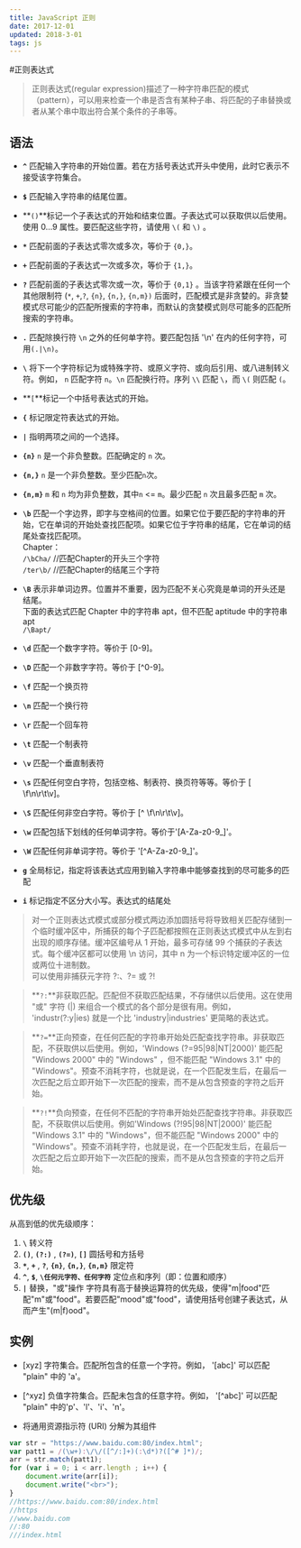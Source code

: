 ```yaml
---
title: JavaScript 正则
date: 2017-12-01
updated: 2018-3-01
tags: js
---
```


#正则表达式


>正则表达式(regular expression)描述了一种字符串匹配的模式（pattern），可以用来检查一个串是否含有某种子串、将匹配的子串替换或者从某个串中取出符合某个条件的子串等。

## 语法

* **`^`** 匹配输入字符串的开始位置。若在方括号表达式开头中使用，此时它表示不接受该字符集合。

* **`$`** 匹配输入字符串的结尾位置。

* **`()`**标记一个子表达式的开始和结束位置。子表达式可以获取供以后使用。使用 $0…$9 属性。要匹配这些字符，请使用 `\(` 和 `\)` 。

* **`*`** 匹配前面的子表达式零次或多次，等价于 `{0,}`。

* **`+`** 匹配前面的子表达式一次或多次，等价于 `{1,}`。

* **`?`** 匹配前面的子表达式零次或一次，等价于 `{0,1}` 。当该字符紧跟在任何一个其他限制符 (`*`, `+`,`?`, `{n}`, `{n,}`, `{n,m})` 后面时，匹配模式是非贪婪的。非贪婪模式尽可能少的匹配所搜索的字符串，而默认的贪婪模式则尽可能多的匹配所搜索的字符串。

* **`.`** 匹配除换行符 `\n` 之外的任何单字符。要匹配包括 '\n' 在内的任何字符，可用`(.|\n)`。

* **`\`** 将下一个字符标记为或特殊字符、或原义字符、或向后引用、或八进制转义符。例如， `n` 匹配字符 `n`。`\n` 匹配换行符。序列 `\\` 匹配 `\`，而 `\(` 则匹配 `(`。

* **`[`**标记一个中括号表达式的开始。

* **`{`** 标记限定符表达式的开始。

* **`|`** 指明两项之间的一个选择。

* **`{n}`**	`n` 是一个非负整数。匹配确定的 `n` 次。

* **`{n,}`** `n` 是一个非负整数。至少匹配`n`次。


* **`{n,m}`** `m` 和 `n` 均为非负整数，其中`n` <= `m`。最少匹配 `n` 次且最多匹配 `m` 次。

* **`\b`** 匹配一个字边界，即字与空格间的位置。如果它位于要匹配的字符串的开始，它在单词的开始处查找匹配项。如果它位于字符串的结尾，它在单词的结尾处查找匹配项。  
Chapter：  
`/\bCha/` //匹配Chapter的开头三个字符  
`/ter\b/` //匹配Chapter的结尾三个字符

* **`\B`** 表示非单词边界。位置并不重要，因为匹配不关心究竟是单词的开头还是结尾。  
下面的表达式匹配 Chapter 中的字符串 apt，但不匹配 aptitude 中的字符串 apt  
`/\Bapt/`

* **`\d`**	匹配一个数字字符。等价于 [0-9]。

* **`\D`**	匹配一个非数字字符。等价于 [^0-9]。

* **`\f`**	匹配一个换页符

* **`\n`**	匹配一个换行符

* **`\r`**	匹配一个回车符

* **`\t`**	匹配一个制表符

* **`\v`**	匹配一个垂直制表符

* **`\s`**	匹配任何空白字符，包括空格、制表符、换页符等等。等价于 [ \f\n\r\t\v]。

* **`\S`**	匹配任何非空白字符。等价于 [^ \f\n\r\t\v]。

* **`\w`**	匹配包括下划线的任何单词字符。等价于'[A-Za-z0-9_]'。

* **`\W`**	匹配任何非单词字符。等价于 '[^A-Za-z0-9_]'。

* **`g`** 全局标记，指定将该表达式应用到输入字符串中能够查找到的尽可能多的匹配

* **`i`** 标记指定不区分大小写。表达式的结尾处



>对一个正则表达式模式或部分模式两边添加圆括号将导致相关匹配存储到一个临时缓冲区中，所捕获的每个子匹配都按照在正则表达式模式中从左到右出现的顺序存储。缓冲区编号从 1 开始，最多可存储 99 个捕获的子表达式。每个缓冲区都可以使用 \n 访问，其中 n 为一个标识特定缓冲区的一位或两位十进制数。  
可以使用非捕获元字符 ?:、?= 或 ?!   

>**`?:`**非获取匹配。匹配但不获取匹配结果，不存储供以后使用。这在使用 "或" 字符 (|) 来组合一个模式的各个部分是很有用。例如， 'industr(?:y|ies) 就是一个比 'industry|industries' 更简略的表达式。  

>**`?=`**正向预查，在任何匹配的字符串开始处匹配查找字符串。非获取匹配，不获取供以后使用。例如，'Windows (?=95|98|NT|2000)' 能匹配 "Windows 2000" 中的 "Windows" ，但不能匹配 "Windows 3.1" 中的 "Windows"。预查不消耗字符，也就是说，在一个匹配发生后，在最后一次匹配之后立即开始下一次匹配的搜索，而不是从包含预查的字符之后开始。

>**`?!`**负向预查，在任何不匹配的字符串开始处匹配查找字符串。非获取匹配，不获取供以后使用。例如'Windows (?!95|98|NT|2000)' 能匹配 "Windows 3.1" 中的 "Windows"，但不能匹配 "Windows 2000" 中的 "Windows"。预查不消耗字符，也就是说，在一个匹配发生后，在最后一次匹配之后立即开始下一次匹配的搜索，而不是从包含预查的字符之后开始。


## 优先级
从高到低的优先级顺序：

1. **`\`**	转义符
2. **`()`**, **`(?:)`** , **`(?=)`**, **`[]`**	圆括号和方括号
3. **`*`**, **`+`** , **`?`**, **`{n}`**, **`{n,}`**, **`{n,m}`**	限定符
4. **`^`**, **`$`**, **`\任何元字符、任何字符`**	定位点和序列（即：位置和顺序）
5. **`|`**	替换，"或"操作
字符具有高于替换运算符的优先级，使得"m|food"匹配"m"或"food"。若要匹配"mood"或"food"，请使用括号创建子表达式，从而产生"(m|f)ood"。

## 实例

* [xyz]	字符集合。匹配所包含的任意一个字符。例如， '[abc]' 可以匹配 "plain" 中的 'a'。
* [^xyz]	负值字符集合。匹配未包含的任意字符。例如， '[^abc]' 可以匹配 "plain" 中的'p'、'l'、'i'、'n'。


* 将通用资源指示符 (URI) 分解为其组件
```javascript
var str = "https://www.baidu.com:80/index.html";
var patt1 = /(\w+):\/\/([^/:]+)(:\d*)?([^# ]*)/;
arr = str.match(patt1);
for (var i = 0; i < arr.length ; i++) {
    document.write(arr[i]);
	document.write("<br>");
}
//https://www.baidu.com:80/index.html
//https
//www.baidu.com
//:80
///index.html
```
